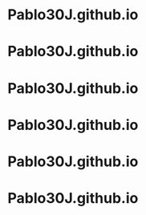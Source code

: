 # Pablo30J.github.io
# Pablo30J.github.io
# Pablo30J.github.io
# Pablo30J.github.io
# Pablo30J.github.io
# Pablo30J.github.io
